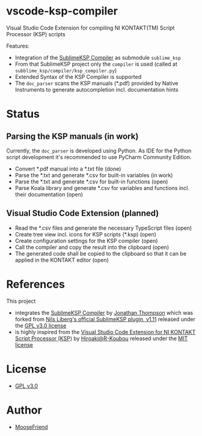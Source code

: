 # vscode-ksp-compiler
Visual Studio Code Extension for compiling NI KONTAKT(TM) Script Processor (KSP) scripts

Features:
* Integration of the [SublimeKSP Compiler](https://github.com/nojanath/SublimeKSP) as submodule `sublime_ksp`
* From that SublimeKSP project only the `compiler` is used (called at `subblime_ksp/compiler/ksp_compiler.py`)
* Extended Syntax of the KSP Compiler is supported
* The `doc_parser` scans the KSP manuals (*.pdf) provided by Native Instruments to generate
  autocompletion incl. documentation hints

# Status
## Parsing the KSP manuals (in work)
Currently, the `doc_parser` is developed using Python.
As IDE for the Python script development it's recommended to use PyCharm Community Edition.
* Convert *.pdf manual into a *.txt file (done)
* Parse the *.txt and generate *.csv for built-in variables (in work)
* Parse the *.txt and generate *.csv for built-in functions (open)
* Parse Koala library and generate *.csv for variables and functions incl. their documentation (open)

## Visual Studio Code Extension (planned)
* Read the *.csv files and generate the necessary TypeScript files (open)
* Create tree view incl. icons for KSP scripts (*.ksp) (open)
* Create configuration settings for the KSP compiler (open)
* Call the compiler and copy the result into the clipboard (open)
* The generated code shall be copied to the clipboard so that it can be applied in the KONTAKT
  editor (open)

# References
This project
* integrates the [SublimeKSP Compiler](https://github.com/nojanath/SublimeKSP) by [Jonathan Thompson](https://github.com/nojanath)
  which was forked from [Nils Liberg's official SublimeKSP plugin, v1.11](http://nilsliberg.se/ksp/) released under the [GPL v3.0 license](https://github.com/nojanath/SublimeKSP/blob/master/LICENSE)
* is highly inspired from the [Visual Studio Code Extension for NI KONTAKT Script Processor (KSP)](https://github.com/r-koubou/vscode-ksp) by [Hiroaki@R-Koubou](https://github.com/r-koubou) released under the
  [MIT license](https://github.com/r-koubou/vscode-ksp/blob/main/LICENSE)

# License
* [GPL v3.0](LICENSE)

# Author
* [MooseFriend](https://github.com/moosefriend)
